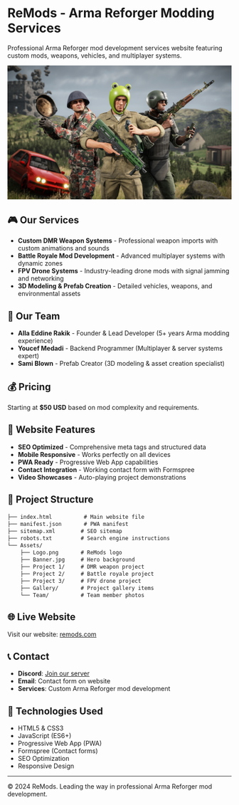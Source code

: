 # ReMods - Arma Reforger Modding Services

Professional Arma Reforger mod development services website featuring custom mods, weapons, vehicles, and multiplayer systems.

![ReMods Banner](./Assets/Banner.jpg)

## 🎮 Our Services

- **Custom DMR Weapon Systems** - Professional weapon imports with custom animations and sounds
- **Battle Royale Mod Development** - Advanced multiplayer systems with dynamic zones
- **FPV Drone Systems** - Industry-leading drone mods with signal jamming and networking
- **3D Modeling & Prefab Creation** - Detailed vehicles, weapons, and environmental assets

## 👥 Our Team

- **Alla Eddine Rakik** - Founder & Lead Developer (5+ years Arma modding experience)
- **Youcef Medadi** - Backend Programmer (Multiplayer & server systems expert)
- **Sami Blown** - Prefab Creator (3D modeling & asset creation specialist)

## 💰 Pricing

Starting at **$50 USD** based on mod complexity and requirements.

## 🚀 Website Features

- **SEO Optimized** - Comprehensive meta tags and structured data
- **Mobile Responsive** - Works perfectly on all devices
- **PWA Ready** - Progressive Web App capabilities
- **Contact Integration** - Working contact form with Formspree
- **Video Showcases** - Auto-playing project demonstrations

## 📂 Project Structure

```
├── index.html          # Main website file
├── manifest.json       # PWA manifest
├── sitemap.xml        # SEO sitemap
├── robots.txt         # Search engine instructions
└── Assets/
    ├── Logo.png       # ReMods logo
    ├── Banner.jpg     # Hero background
    ├── Project 1/     # DMR weapon project
    ├── Project 2/     # Battle royale project
    ├── Project 3/     # FPV drone project
    ├── Gallery/       # Project gallery items
    └── Team/          # Team member photos
```

## 🌐 Live Website

Visit our website: [remods.com](https://remods.com)

## 📞 Contact

- **Discord**: [Join our server](https://discord.gg/yGAYd8Th)
- **Email**: Contact form on website
- **Services**: Custom Arma Reforger mod development

## 🔧 Technologies Used

- HTML5 & CSS3
- JavaScript (ES6+)
- Progressive Web App (PWA)
- Formspree (Contact forms)
- SEO Optimization
- Responsive Design

---

© 2024 ReMods. Leading the way in professional Arma Reforger mod development.